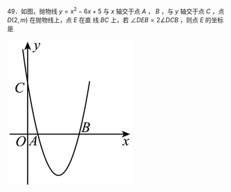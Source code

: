 49．如图，抛物线 $y = x ^ { 2 } - 6 x + 5$ 与 $x$ 轴交于点 $A$ ， $B$ ，与 $y$ 轴交于点 $C$ ，点 $D \left( 2 , m \right)$ 在抛物线上，点 $E$ 在直 线 $B C$ 上，若 $\angle D E B = 2 \angle D C B$ ，则点 $E$ 的坐标是

![](<../../qs_image_DB/专题1-6_二倍角的解题策略：倍半角模型与绝配角（解析版）_/cb0e3f38e781410887499d31e4a8aa3bd4e4c2b7e2916b5878c32b5c80a080d9.jpg>)
